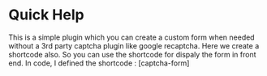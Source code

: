 # Quick Help
This is a simple plugin which you can create a custom form when needed without a 3rd party captcha plugin like google recaptcha.
  Here we create a shortcode also. So you can use the shortcode for dispaly the form in front end. In code, I defined the shortcode : [captcha-form]

